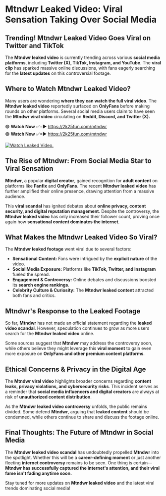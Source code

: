 # Mtndwr Leaked Video: Viral Sensation Taking Over Social Media

## **Trending! Mtndwr Leaked Video Goes Viral on Twitter and TikTok**
The **Mtndwr leaked video** is currently trending across various **social media platforms**, including **Twitter (X), TikTok, Instagram, and YouTube**. The **viral clip** has sparked massive online discussions, with fans eagerly searching for the **latest updates** on this controversial footage.

## **Where to Watch Mtndwr Leaked Video?**
Many users are wondering **where they can watch the full viral video**. The **Mtndwr leaked video** reportedly surfaced on **OnlyFans** before making rounds on other platforms. Several social media users claim to have seen the **Mtndwr viral video** circulating on **Reddit, Discord, and Twitter (X).**

🟢 **Watch Now** ✅=► https://2k25fun.com/mtndwr  
🟢 **Watch Now** ✅=► https://2k25fun.com/mtndwr  

[![Watch Leaked Video.](https://miro.medium.com/v2/resize:fit:828/format:webp/1*cilzJN44JGOrTw9NJCrNHA.gif "Watch Leaked Video")](https://2k25fun.com/mtndwr)

## **The Rise of Mtndwr: From Social Media Star to Viral Sensation**
**Mtndwr**, a popular **digital creator**, gained recognition for **adult content** on platforms like **Fanfix** and **OnlyFans**. The recent **Mtndwr leaked video** has further amplified their online presence, drawing attention from a massive audience.

This **viral scandal** has ignited debates about **online privacy, content security, and digital reputation management**. Despite the controversy, the **Mtndwr leaked video** has only increased their follower count, proving once again how **sensational content dominates the internet**.

## **What Makes the Mtndwr Leaked Video So Viral?**
The **Mtndwr leaked footage** went viral due to several factors:
- **Sensational Content:** Fans were intrigued by the **explicit nature** of the video.
- **Social Media Exposure:** Platforms like **TikTok, Twitter, and Instagram** fueled the spread.
- **Engagement & Controversy:** Online debates and discussions boosted its **search engine rankings**.
- **Celebrity Culture & Curiosity:** The **Mtndwr leaked content** attracted both fans and critics.

## **Mtndwr's Response to the Leaked Footage**
So far, **Mtndwr** has not made an official statement regarding the **leaked video scandal**. However, speculation continues to grow as more users search for the **Mtndwr leaked video** online.

Some sources suggest that **Mtndwr** may address the controversy soon, while others believe they might leverage this **viral moment** to gain even more exposure on **OnlyFans and other premium content platforms**.

## **Ethical Concerns & Privacy in the Digital Age**
The **Mtndwr viral video** highlights broader concerns regarding **content leaks, privacy violations, and cybersecurity risks**. This incident serves as a reminder that **social media influencers and digital creators** are always at risk of **unauthorized content distribution**.

As the **Mtndwr leaked video controversy** unfolds, the public remains divided. Some defend **Mtndwr**, arguing that **leaked content** should be condemned, while others continue to share and discuss the footage online.

## **Final Thoughts: The Future of Mtndwr in Social Media**
The **Mtndwr leaked video scandal** has undoubtedly propelled **Mtndwr** into the spotlight. Whether this will be a **career-defining moment** or just another fleeting **internet controversy** remains to be seen. One thing is certain—**Mtndwr has successfully captured the internet's attention, and their viral fame isn't fading anytime soon.**

Stay tuned for more updates on **Mtndwr leaked video** and the latest viral trends dominating social media!